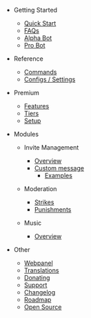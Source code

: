 - Getting Started

  - [Quick Start](/fr/getting-started/quick-start.md)
  - [FAQs](/fr/getting-started/faq.md)
  - [Alpha Bot](/fr/getting-started/alpha.md)
  - [Pro Bot](/fr/getting-started/pro.md)

- Reference

  - [Commands](/fr/reference/commands.md)
  - [Configs / Settings](/fr/reference/settings.md)

- Premium

  - [Features](/fr/premium/features.md)
  - [Tiers](/fr/premium/tiers.md)
  - [Setup](/fr/premium/setup.md)

- Modules

  - Invite Management

    - [Overview](/fr/modules/invites/overview.md)
    - [Custom message](/fr/modules/invites/custom-messages.md)
      - [Examples](/fr/modules/invites/examples.md)

  - Moderation

    - [Strikes](/fr/modules/moderation/strikes.md)
    - [Punishments](/fr/modules/moderation/punishments.md)

  - Music

    - [Overview](/fr/modules/music/overview.md)

- Other

  - [Webpanel](/fr/other/webpanel.md)
  - [Translations](/fr/other/translations.md)
  - [Donating](/fr/other/donating.md)
  - [Support](/fr/other/support.md)
  - [Changelog](/fr/other/changelog.md)
  - [Roadmap](/fr/other/roadmap.md)
  - [Open Source](/fr/other/open-source.md)
